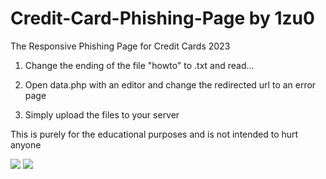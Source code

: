 # Credit-Card-Phishing-Page by 1zu0
The Responsive Phishing Page for Credit Cards 2023

1. Change the ending of the file "howto" to .txt and read...

2. Open data.php with an editor and change the redirected url to an error page

3. Simply upload the files to your server

This is purely for the educational purposes and is not intended to hurt anyone

<img src="https://i.imgur.com/WUw3MpC.png">

<img src="https://i.imgur.com/n5XTmap.jpg">
